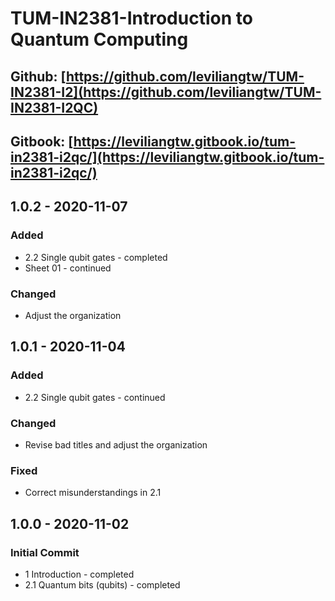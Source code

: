 # TUM-IN2381-Introduction to Quantum Computing

## Github: [https://github.com/leviliangtw/TUM-IN2381-I2](https://github.com/leviliangtw/TUM-IN2381-I2QC)

## Gitbook: [https://leviliangtw.gitbook.io/tum-in2381-i2qc/](https://leviliangtw.gitbook.io/tum-in2381-i2qc/)

## 1.0.2 - 2020-11-07

### Added

* 2.2 Single qubit gates - completed
* Sheet 01 - continued

### **Changed**

* Adjust the organization

## 1.0.1 - 2020-11-04

### Added

* 2.2 Single qubit gates - continued

### **Changed**

* Revise bad titles and adjust the organization

### Fixed

* Correct misunderstandings in 2.1

## 1.0.0 - 2020-11-02

### Initial Commit

* 1 Introduction - completed
* 2.1 Quantum bits \(qubits\) - completed

